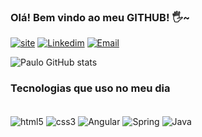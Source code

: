 ### Olá! Bem vindo ao meu GITHUB! 🖐~

[![site](https://img.shields.io/badge/VitorCode-Up-76B900?style=for-the-badge&logo=vitorcode&logoColor=white)](https://)
[![Linkedim](https://img.shields.io/badge/LinkedIn-0077B5?style=for-the-badge&logo=linkedin&logoColor=white)](https://www.linkedin.com/in/paulovitor21)
[![Email](https://img.shields.io/badge/Gmail-D14836?style=for-the-badge&logo=gmail&logoColor=white)](https://www.linkedin.com/in/paulovitor21)

![Paulo GitHub stats](https://github-readme-stats.vercel.app/api?username=paulovitor21&show_icons=true&theme=onedark)

### Tecnologias que uso no meu dia

<div style="display: inline_block"><br/>
    <img align="center" alt="html5" src="https://img.shields.io/badge/HTML5-E34F26?style=for-the-badge&logo=html5&logoColor=white" />
    <img align="center" alt="css3" src="https://img.shields.io/badge/CSS3-1572B6?style=for-the-badge&logo=css3&logoColor=white"/>
    <img align="center" alt="Angular" src="https://img.shields.io/badge/Angular-DD0031?style=for-the-badge&logo=angular&logoColor=white"/>
    <img align="center" alt="Spring" src="https://img.shields.io/badge/Spring-6DB33F?style=for-the-badge&logo=spring&logoColor=white"/>
    <img align="center" alt="Java" src="https://img.shields.io/badge/Java-ED8B00?style=for-the-badge&logo=java&logoColor=white"/>
</div>
